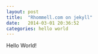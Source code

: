 ```yaml
---
layout: post
title:  "Rhommell.com on jekyll"
date:   2014-03-01 20:36:52
categories: hello world
---
```

Hello World!
